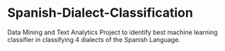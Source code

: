 # Spanish-Dialect-Classification
Data Mining and Text Analytics Project to identify best machine learning classifier in classifying 4 dialects of the Spanish Language.
